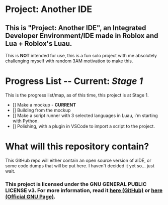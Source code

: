 # Project: Another IDE
## This is "Project: Another IDE", an Integrated Developer Environment/IDE made in Roblox and Lua + Roblox's Luau. 
This is **NOT** intended for use, this is a fun solo project with me absolutely challenging myself with random 3AM motivation to make this.


# Progress List -- Current: *Stage 1*
This is the progress list/map, as of this time, this project is at Stage 1.

- [] Make a mockup    - **CURRENT**
- [] Building from the mockup
- [] Make a script runner with 3 selected languages in Luau, i'm starting with Python.
- [] Polishing, with a plugin in VSCode to import a script to the project.

# What will this repository contain?
This GitHub repo will either contain an open source version of aIDE, or some code dumps that will be put here. I haven't decided it yet so... just wait.

### This project is licensed under the GNU GENERAL PUBLIC LICENSE v3. For more information, read it [here (GitHub)](https://github.com/LightofGolden/Project-Another-IDE?tab=GPL-3.0-1-ov-file) or [here (Official GNU Page)](https://www.gnu.org/licenses/gpl-3.0.html).
